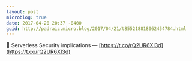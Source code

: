 ```yaml
---
layout: post
microblog: true
date: 2017-04-20 20:37 -0400
guid: http://padraic.micro.blog/2017/04/21/t855218818062454784.html
---
```

🔗 Serverless Security implications — [https://t.co/rQ2UR6XI3d](https://t.co/rQ2UR6XI3d)
